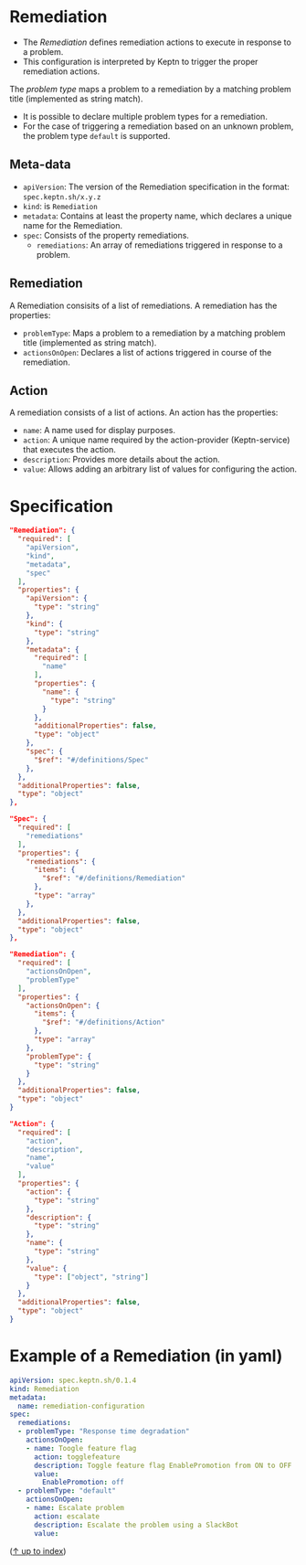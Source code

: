 # Remediation

* The *Remediation* defines remediation actions to execute in response to a problem. 
* This configuration is interpreted by Keptn to trigger the proper remediation actions. 

The *problem type* maps a problem to a remediation by a matching problem title (implemented as string match).
* It is possible to declare multiple problem types for a remediation.
* For the case of triggering a remediation based on an unknown problem, the problem type `default` is supported.

## Meta-data

* `apiVersion`: The version of the Remediation specification in the format: `spec.keptn.sh/x.y.z`
* `kind`: is `Remediation`
* `metadata`: Contains at least the property name, which declares a unique name for the Remediation.
* `spec`: Consists of the property remediations.
  * `remediations`: An array of remediations triggered in response to a problem.

## Remediation

A Remediation consisits of a list of remediations. A remediation has the properties:

* `problemType`: Maps a problem to a remediation by a matching problem title (implemented as string match).
* `actionsOnOpen`:  Declares a list of actions triggered in course of the remediation.

## Action

A remediation consists of a list of actions. An action has the properties:

* `name`: A name used for display purposes.
* `action`: A unique name required by the action-provider (Keptn-service) that executes the action.
* `description`: Provides more details about the action.
* `value`: Allows adding an arbitrary list of values for configuring the action.

# Specification

```json
"Remediation": {
  "required": [
    "apiVersion",
    "kind",
    "metadata",
    "spec"
  ],
  "properties": {
    "apiVersion": {
      "type": "string"
    },
    "kind": {
      "type": "string"
    },
    "metadata": {
      "required": [
        "name"
      ],
      "properties": {
        "name": {
          "type": "string"
        }
      },
      "additionalProperties": false,
      "type": "object"
    },
    "spec": {
      "$ref": "#/definitions/Spec"
    },
  },
  "additionalProperties": false,
  "type": "object"
},

"Spec": {
  "required": [
    "remediations"
  ],
  "properties": {
    "remediations": {
      "items": {
        "$ref": "#/definitions/Remediation"
      },
      "type": "array"
    },
  },
  "additionalProperties": false,
  "type": "object"
},

"Remediation": {
  "required": [
    "actionsOnOpen",
    "problemType"
  ],
  "properties": {
    "actionsOnOpen": {
      "items": {
        "$ref": "#/definitions/Action"
      },
      "type": "array"
    },
    "problemType": {
      "type": "string"
    }
  },
  "additionalProperties": false,
  "type": "object"
}

"Action": {
  "required": [
    "action",
    "description",
    "name",
    "value"
  ],
  "properties": {
    "action": {
      "type": "string"
    },
    "description": {
      "type": "string"
    },
    "name": {
      "type": "string"
    },
    "value": {      
      "type": ["object", "string"]
    }
  },
  "additionalProperties": false,
  "type": "object"
}
```

# Example of a Remediation (in yaml)

```yaml
apiVersion: spec.keptn.sh/0.1.4
kind: Remediation
metadata:
  name: remediation-configuration
spec:
  remediations: 
  - problemType: "Response time degradation"
    actionsOnOpen:
    - name: Toogle feature flag
      action: togglefeature
      description: Toggle feature flag EnablePromotion from ON to OFF
      value:
        EnablePromotion: off
  - problemType: "default"
    actionsOnOpen:
    - name: Escalate problem
      action: escalate
      description: Escalate the problem using a SlackBot
      value:
```

([&uarr; up to index](#specifications-for-site-reliability-engineering-with-keptn))
